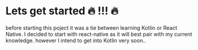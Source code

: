 # Lets get started :fire: !!! :fire:

before starting this poject it was a tie between learning Kotlin or React Native. I decided to start with react-native as it will best pair with my current knowledge. however I intend to get into Kotlin very soon..
